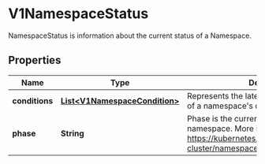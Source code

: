 

# V1NamespaceStatus

NamespaceStatus is information about the current status of a Namespace.

## Properties

| Name | Type | Description | Notes |
|------------ | ------------- | ------------- | -------------|
|**conditions** | [**List&lt;V1NamespaceCondition&gt;**](V1NamespaceCondition.md) | Represents the latest available observations of a namespace&#39;s current state. |  [optional] |
|**phase** | **String** | Phase is the current lifecycle phase of the namespace. More info: https://kubernetes.io/docs/tasks/administer-cluster/namespaces/   |  [optional] |



